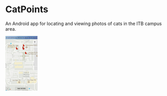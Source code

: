 # CatPoints
An Android app for locating and viewing photos of cats in the ITB campus area.

<img src="https://github.com/resakemal/CatPoints/blob/master/Screenshot.jpg" alt="Drawing" style="width: 100px;"/>
